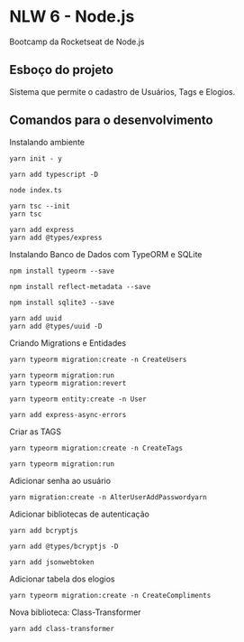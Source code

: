 # NLW 6 - Node.js

Bootcamp da Rocketseat de Node.js

## Esboço do projeto

Sistema que permite o cadastro de Usuários, Tags e Elogios.

## Comandos para o desenvolvimento

Instalando ambiente
```
yarn init - y

yarn add typescript -D

node index.ts

yarn tsc --init
yarn tsc

yarn add express
yarn add @types/express
```

Instalando Banco de Dados com TypeORM e SQLite
```
npm install typeorm --save

npm install reflect-metadata --save

npm install sqlite3 --save

yarn add uuid
yarn add @types/uuid -D
```

Criando Migrations e Entidades
```
yarn typeorm migration:create -n CreateUsers

yarn typeorm migration:run
yarn typeorm migration:revert

yarn typeorm entity:create -n User

yarn add express-async-errors

```

Criar as TAGS
```
yarn typeorm migration:create -n CreateTags

yarn typeorm migration:run
```

Adicionar senha ao usuário
```
yarn migration:create -n AlterUserAddPasswordyarn
```

Adicionar bibliotecas de autenticação 
```
yarn add bcryptjs

yarn add @types/bcryptjs -D

yarn add jsonwebtoken
```

Adicionar tabela dos elogios
```
yarn typeorm migration:create -n CreateCompliments
```

Nova biblioteca: Class-Transformer
```
yarn add class-transformer
```